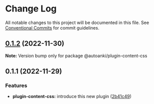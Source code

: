 # Change Log

All notable changes to this project will be documented in this file.
See [Conventional Commits](https://conventionalcommits.org) for commit guidelines.

## [0.1.2](https://github.com/chenlijun99/autoanki/compare/@autoanki/plugin-content-css@0.1.1...@autoanki/plugin-content-css@0.1.2) (2022-11-30)

**Note:** Version bump only for package @autoanki/plugin-content-css

## 0.1.1 (2022-11-29)

### Features

- **plugin-content-css:** introduce this new plugin ([2b41c49](https://github.com/chenlijun99/autoanki/commit/2b41c491716b301c0d576358a86e5fed4329e719))
